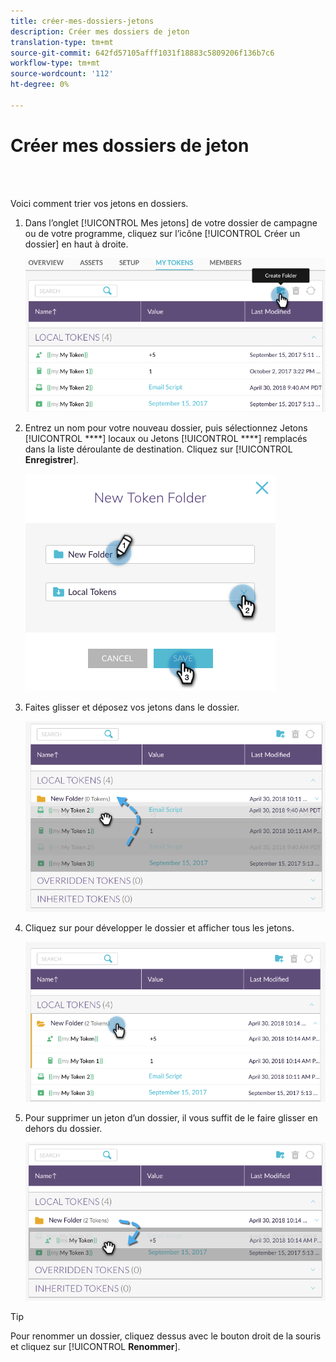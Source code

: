 ```yaml
---
title: créer-mes-dossiers-jetons
description: Créer mes dossiers de jeton
translation-type: tm+mt
source-git-commit: 642fd57105afff1031f18883c5809206f136b7c6
workflow-type: tm+mt
source-wordcount: '112'
ht-degree: 0%

---
```



# Créer mes dossiers de jeton

<br> 

Voici comment trier vos jetons en dossiers.

1. Dans l’onglet [!UICONTROL Mes jetons] de votre dossier de campagne ou de votre programme, cliquez sur l’icône [!UICONTROL Créer un dossier] en haut à droite.

   ![Image un](/help/sky/assets/my-tokens/create-my-token-folders/create-my-token-folders-1.png)

1. Entrez un nom pour votre nouveau dossier, puis sélectionnez Jetons [!UICONTROL ****] locaux ou Jetons [!UICONTROL ****] remplacés dans la liste déroulante de destination. Cliquez sur [!UICONTROL **Enregistrer**].

   ![Image 2](/help/sky/assets/my-tokens/create-my-token-folders/create-my-token-folders-2.png)

1. Faites glisser et déposez vos jetons dans le dossier.

   ![Image trois](/help/sky/assets/my-tokens/create-my-token-folders/create-my-token-folders-3.png)

1. Cliquez sur pour développer le dossier et afficher tous les jetons.

   ![Image 4](/help/sky/assets/my-tokens/create-my-token-folders/create-my-token-folders-4.png)

1. Pour supprimer un jeton d’un dossier, il vous suffit de le faire glisser en dehors du dossier.

   ![Image 5](/help/sky/assets/my-tokens/create-my-token-folders/create-my-token-folders-5.png)

>[!TIP]
>
>Pour renommer un dossier, cliquez dessus avec le bouton droit de la souris et cliquez sur [!UICONTROL **Renommer**].
